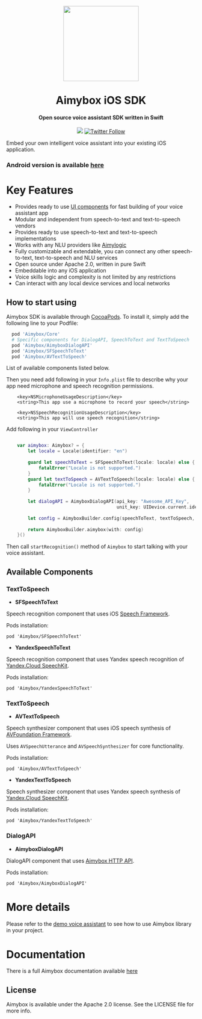 <h1 align="center">
    <br>
    <a href="https://aimybox.com"><img src="https://app.aimybox.com/assets/images/aimybox.png"
                                                                    height="200"></a>
    <br><br>
    Aimybox iOS SDK
</h1>

<h4 align="center">Open source voice assistant SDK written in Swift</h4>

<p align="center">
    <a href="https://gitter.im/aimybox/community"><img src="https://badges.gitter.im/amitmerchant1990/electron-markdownify.svg"></a>
    <a href="https://twitter.com/intent/follow?screen_name=aimybox"><img alt="Twitter Follow" src="https://img.shields.io/twitter/follow/aimybox.svg?label=Follow%20on%20Twitter&style=popout"></a>
</p>

Embed your own intelligent voice assistant into your existing iOS application.

### Android version is available [here](https://github.com/just-ai/aimybox-android-sdk)

# Key Features

* Provides ready to use [UI components](https://github.com/just-ai/aimybox-ios-sdk/tree/master/Example) for fast building of your voice assistant app
* Modular and independent from speech-to-text and text-to-speech vendors
* Provides ready to use speech-to-text and text-to-speech implementations
* Works with any NLU providers like [Aimylogic](https://help.aimybox.com/en/article/aimylogic-webhook-5quhb1/)
* Fully customizable and extendable, you can connect any other speech-to-text, text-to-speech and NLU services
* Open source under Apache 2.0, written in pure Swift
* Embeddable into any iOS application
* Voice skills logic and complexity is not limited by any restrictions
* Can interact with any local device services and local networks

## How to start using

Aimybox SDK is available through [CocoaPods](https://cocoapods.org). To install it, simply add the following line to your Podfile:

```ruby
  pod 'Aimybox/Core'
  # Specific components for DialogAPI, SpeechToText and TextToSpeech
  pod 'Aimybox/AimyboxDialogAPI'
  pod 'Aimybox/SFSpeechToText'
  pod 'Aimybox/AVTextToSpeech'
```

List of available components listed below.

Then you need add following in your `Info.plist` file to describe why your app need microphone and speech recognition permissions.

```
	<key>NSMicrophoneUsageDescription</key>
	<string>This app use a microphone to record your speech</string>
  
	<key>NSSpeechRecognitionUsageDescription</key>
	<string>This app will use speech recognition</string>
```

Add following in your `ViewController`

```swift

    var aimybox: Aimybox? = {
        let locale = Locale(identifier: "en")
        
        guard let speechToText = SFSpeechToText(locale: locale) else {
            fatalError("Locale is not supported.")
        }
        guard let textToSpeech = AVTextToSpeech(locale: locale) else {
            fatalError("Locale is not supported.")
        }
        
        let dialogAPI = AimyboxDialogAPI(api_key: "Awesome_API_Key",
                                         unit_key: UIDevice.current.identifierForVendor!.uuidString)
        
        let config = AimyboxBuilder.config(speechToText, textToSpeech, dialogAPI)
        
        return AimyboxBuilder.aimybox(with: config)
    }()
```

Then call `startRecognition()` method of `Aimybox` to start talking with your voice assistant.

## Available Components
### TextToSpeech

- **SFSpeechToText**

Speech recognition component that uses iOS [Speech Framework](https://developer.apple.com/documentation/speech).

Pods installation: 

`pod 'Aimybox/SFSpeechToText'`

- **YandexSpeechToText**

Speech recognition component that uses Yandex speech recognition of [Yandex.Cloud SpeechKit](https://cloud.yandex.ru/docs/speechkit/stt/).

Pods installation: 

`pod 'Aimybox/YandexSpeechToText'`

### TextToSpeech

- **AVTextToSpeech**

Speech synthesizer component that uses iOS speech synthesis of [AVFoundation Framework](https://developer.apple.com/documentation/avfoundation/speech_synthesis).

Uses `AVSpeechUtterance` and `AVSpeechSynthesizer` for core functionality.

Pods installation: 

`pod 'Aimybox/AVTextToSpeech'`

- **YandexTextToSpeech**

Speech synthesizer component that uses Yandex speech synthesis of [Yandex.Cloud SpeechKit](https://cloud.yandex.ru/docs/speechkit/tts/).

Pods installation: 

`pod 'Aimybox/YandexTextToSpeech'`

### DialogAPI

- **AimyboxDialogAPI**

DialogAPI component that uses [Aimybox HTTP API](https://help.aimybox.com/en/category/http-api-1vrvqsw/).

Pods installation: 

`pod 'Aimybox/AimyboxDialogAPI'`

# More details

Please refer to the [demo voice assistant](https://github.com/just-ai/aimybox-ios-assistant/) to see how to use Aimybox library in your project.

# Documentation

There is a full Aimybox documentation available [here](https://help.aimybox.com)

## License

Aimybox is available under the Apache 2.0 license. See the LICENSE file for more info.

